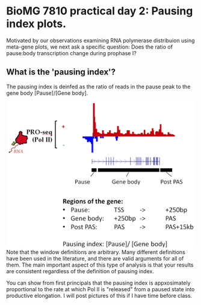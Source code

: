 BioMG 7810 practical day 2: Pausing index plots.
================================================

Motivated by our observations examining RNA polymerase distribuion using meta-gene plots, we next ask a specific question: Does the ratio of pause:body transcription change during prophase I?

What is the 'pausing index'?
----------------------------

The pausing index is deinfed as the ratio of reads in the pause peak to the gene body [Pause]/[Gene body]. 

<img align="left" src="etc\PausingIndex.png" width="900">

Note that the window definitions are arbitrary. Many different definitions have been used in the literature, and there are valid arguments for all of them. The main important aspect of this type of analysis is that your results are consistent regardless of the definition of pausing index. 

You can show from first principals that the pausing index is appxosimately proportional to the rate at which Pol II is "released" from a paused state into productive elongation. I will post pictures of this if I have time before class.

